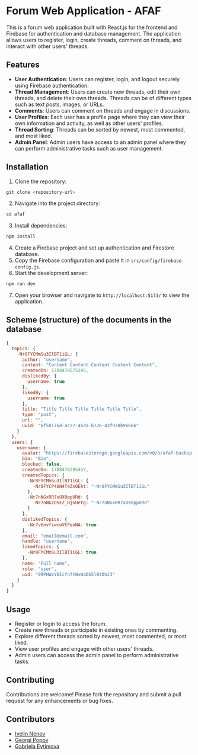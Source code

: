 # Forum Web Application - AFAF

This is a forum web application built with React.js for the frontend and Firebase for authentication and database management. The application allows users to register, login, create threads, comment on threads, and interact with other users' threads.

## Features

- **User Authentication**: Users can register, login, and logout securely using Firebase authentication.
- **Thread Management**: Users can create new threads, edit their own threads, and delete their own threads. Threads can be of different types such as text posts, images, or URLs.
- **Comments**: Users can comment on threads and engage in discussions.
- **User Profiles**: Each user has a profile page where they can view their own information and activity, as well as other users' profiles.
- **Thread Sorting**: Threads can be sorted by newest, most commented, and most liked.
- **Admin Panel**: Admin users have access to an admin panel where they can perform administrative tasks such as user management.

## Installation

1. Clone the repository:

```js
git clone <repository-url>
```


2. Navigate into the project directory:

```js
cd afaf
```

3. Install dependencies:

```js
npm install
```


4. Create a Firebase project and set up authentication and Firestore database.
5. Copy the Firebase configuration and paste it in `src/config/firebase-config.js`.
6. Start the development server:

```js
npm run dev
```

7. Open your browser and navigate to `http://localhost:5173/` to view the application.

## Scheme (structure) of the documents in the database
```js
{
  topics: {
    -Nr8FYCMmSu3IlBT1iGL: {
      author: "username",
      content: "Content Content Content Content Content",
      createdOn: 1708478575395,
      dislikedBy: {
        username: true
      },
      likedBy: {
        username: true
      },
      title: "Title Title Title Title Title Title",
      type: "post",
      url: "",
      uuid: "6f58176d-ac27-46da-b726-43f938b96666"
    }
  },
  users: {
    username: {
      avatar: "https://firebasestorage.googleapis.com/v0/b/afaf-backup.appspot.com/o/images%2Fusername%2Favatar%2Fanakin-skywalker-artisan-edition_star-wars_square.jpg0a8b681c-3e8c-4313-bff4-e909d3c0f96e?alt=media&token=5f2c6c30-d1c9-44dc-bd99-f36924ce018c",
      bio: "Bio",
      blocked: false,
      createdOn: 1708478395457,
      createdTopics: {
        -Nr8FYCMmSu3IlBT1iGL: {
          -Nr8FYCP4UN4TeZsOEkt: "-Nr8FYCMmSu3IlBT1iGL"
        },
        -Nr7nNGxRR7xUX0ppURd: {
          -Nr7nNGzOSEZ_DjGUetg: "-Nr7nNGxRR7xUX0ppURd"
        }
      },
      dislikedTopics: {
        -Nr7v6ovfiwcwVtFeoNA: true
      },
      email: "email@email.com",
      handle: "username",
      likedTopics: {
        -Nr8FYCMmSu3IlBT1iGL: true
      },
      name: "Full name",
      role: "user",
      uid: "99PHWzY0IcfnftWvWaDb5lBtDhJ3"
    }
  }
}
```

## Usage

- Register or login to access the forum.
- Create new threads or participate in existing ones by commenting.
- Explore different threads sorted by newest, most commented, or most liked.
- View user profiles and engage with other users' threads.
- Admin users can access the admin panel to perform administrative tasks.

## Contributing

Contributions are welcome! Please fork the repository and submit a pull request for any enhancements or bug fixes.

## Contributors
- [Ivelin Nenov](https://github.com/nenov7)
- [Georgi Popov](https://github.com/idealpopoff)
- [Gabriela Evtimova](https://github.com/GabrielaEvtimova)


